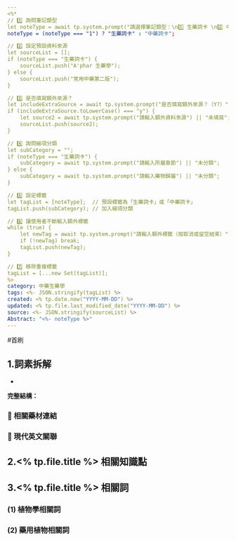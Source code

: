 ```yaml
---
<%* 
// 1️⃣ 詢問筆記類型
let noteType = await tp.system.prompt("請選擇筆記類型：\n1️⃣ 生藥詞卡 \n2️⃣ 中藥詞卡");
noteType = (noteType === "1") ? "生藥詞卡" : "中藥詞卡";

// 2️⃣ 設定預設資料來源
let sourceList = [];
if (noteType === "生藥詞卡") {
    sourceList.push("A'phar 生藥學");
} else {
    sourceList.push("常用中藥第二版");
}

// 3️⃣ 是否填寫額外來源？
let includeExtraSource = await tp.system.prompt("是否填寫額外來源？（Y?）");
if (includeExtraSource.toLowerCase() === "y") {
    let source2 = await tp.system.prompt("請輸入額外資料來源") || "未填寫";
    sourceList.push(source2);
}

// 4️⃣ 詢問細項分類
let subCategory = "";
if (noteType === "生藥詞卡") {
    subCategory = await tp.system.prompt("請輸入所屬章節") || "未分類";
} else {
    subCategory = await tp.system.prompt("請輸入藥物歸屬") || "未分類";
}

// 5️⃣ 設定標籤
let tagList = [noteType];  // 預設標籤為「生藥詞卡」或「中藥詞卡」
tagList.push(subCategory); // 加入細項分類

// 6️⃣ 讓使用者不斷輸入額外標籤
while (true) {
    let newTag = await tp.system.prompt("請輸入額外標籤（按取消或留空結束）");
    if (!newTag) break; 
    tagList.push(newTag);
}

// 7️⃣ 移除重複標籤
tagList = [...new Set(tagList)]; 
%>
category: 中藥生藥學
tags: <%- JSON.stringify(tagList) %>
created: <% tp.date.now("YYYY-MM-DD") %>
updated: <% tp.file.last_modified_date("YYYY-MM-DD") %>
source: <%- JSON.stringify(sourceList) %>
Abstract: "<%- noteType %>"
---
```

#首刷
## 1️.詞素拆解
- 

**完整結構：**


### 📌 相關藥材連結




### 🌿 現代英文關聯




## 2️.<% tp.file.title %> 相關知識點



## 3️.<% tp.file.title %> 相關詞
### (1) 植物學相關詞




### (2) 藥用植物相關詞

